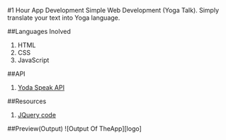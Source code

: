 #1 Hour App Development
Simple Web Development (Yoga Talk). Simply translate your text into Yoga language. 

##Languages Inolved 
1. HTML 
2. CSS 
3. JavaScript 

##API 
1. [Yoda Speak API](https://market.mashape.com/ismaelc/yoda-speak)

##Resources 
1. [JQuery code](https://code.jquery.com/jquery/)

##Preview(Output)
![Output Of TheApp][logo]